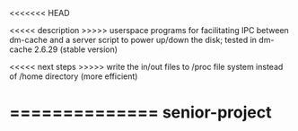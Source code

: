 <<<<<<< HEAD

<<<<< description >>>>>
userspace programs for facilitating IPC between dm-cache
and a server script to power up/down the disk; tested in
dm-cache 2.6.29 (stable version)

<<<<< next steps >>>>>
write the in/out files to /proc file system instead of /home directory
(more efficient)

==============
senior-project
==============

>>>>>>>
